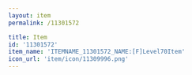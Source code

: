 ```yaml
---
layout: item
permalink: /11301572

title: Item
id: '11301572'
item_name: 'ITEMNAME_11301572_NAME:[F]Level70Item'
icon_url: 'item/icon/11309996.png'
---
```

